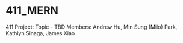 # 411_MERN
411 Project: Topic - TBD
Members: Andrew Hu, Min Sung (Milo) Park, Kathlyn Sinaga, James Xiao
